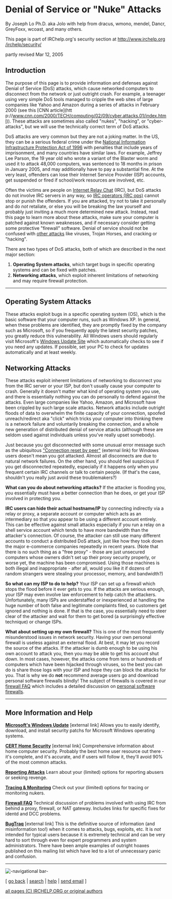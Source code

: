 # Denial of Service or "Nuke" Attacks

By Joseph Lo Ph.D. aka Jolo with help from dracus, wmono, mendel, Dancr,
GreyFoxx, wcoast, and many others.

This page is part of IRChelp.org's security section at [http://www.irchelp.org
/irchelp/security/](http://www.irchelp.org/irchelp/security/)

partly revised Mar 12, 2005

## Introduction

The purpose of this page is to provide information and defenses against Denial
of Service (DoS) attacks, which cause networked computers to disconnect from
the network or just outright crash. For example, a teenager using very simple
DoS tools managed to cripple the web sites of large companies like Yahoo and
Amazon during a series of attacks in February 2000 (see this [CNN article](htt
p://www.cnn.com/2000/TECH/computing/02/09/cyber.attacks.01/index.html)). These
attacks are sometimes also called "nukes", "hacking", or "cyber-attacks", but
we will use the technically correct term of DoS attacks.

DoS attacks are very common but they are not a joking matter. In the US, they
can be a serious federal crime under the [National Information Infrastructure
Protection Act of
1996](http://www.usdoj.gov/criminal/cybercrime/compcrime.html) with penalties
that include years of imprisonment, and many countries have similar laws. For
example, Jeffrey Lee Parson, the 19 year old who wrote a variant of the
Blaster worm and used it to attack 48,000 computers, was sentenced to 18
months in prison in January 2005, and may additionally have to pay a
substantial fine. At the very least, offenders can lose their Internet Service
Provider (ISP) accounts, get suspended or fired if school/work resources are
involved, etc.

Often the victims are people on [Internet Relay Chat](http://www.irchelp.org/)
(IRC), but DoS attacks do not involve IRC servers in any way, so [IRC
operators (IRC ops)](/irchelp/ircd/opermyth.html) cannot stop or punish the
offenders. If you are attacked, try not to take it personally and do _not_
retaliate, or else you will be breaking the law yourself and probably just
inviting a much more determined new attack. Instead, read this page to learn
more about these attacks, make sure your computer is patched against known
weaknesses, and if necessary consider getting some protective "firewall"
software. Denial of service should not be confused with [other
attacks](../security/trojanterms.html) like viruses, Trojan Horses, and
cracking or "hacking".

There are two types of DoS attacks, both of which are described in the next
major section:

  1. **Operating System attacks**, which target bugs in specific operating systems and can be fixed with patches. 
  2. **Networking attacks**, which exploit inherent limitations of networking and may require firewall protection. 

* * *

## Operating System Attacks

These attacks exploit bugs in a specific operating system (OS), which is the
basic software that your computer runs, such as Windows XP. In general, when
these problems are identified, they are promptly fixed by the company such as
Microsoft, so if you frequently apply the latest security patches, you greatly
reduce this vulnerability. All Windows users should regularly visit
Microsoft's [Windows Update Site](http://windowsupdate.microsoft.com/) which
automatically checks to see if you need any updates. If possible, set your PC
to check for updates automatically and at least weekly.

## Networking Attacks

These attacks exploit inherent limitations of networking to disconnect you
from the IRC server or your ISP, but don't usually cause your computer to
crash. Generally it doesn't matter what kind of operating system you use, and
there is essentially nothing you can do personally to defend against the
attacks. Even large companies like Yahoo, Amazon, and Microsoft have been
crippled by such large scale attacks. Network attacks include outright floods
of data to overwhelm the finite capacity of your connection, spoofed
unreach/redirect aka "click" which tricks your computer into thinking there is
a network failure and voluntarily breaking the connection, and a whole new
generation of distributed denial of service attacks (although these are seldom
used against individuals unless you've really upset somebody).

Just because you got disconnected with some unusual error message such as the
ubiquitous ["Connection reset by peer"](http://10053.notlong.com) (external
link) for Windows users doesn't mean you got attacked. Almost all disconnects
are due to natural network failures. On the other hand, you should feel
suspicious if you get disconnected repeatedly, especially if it happens only
when you frequent certain IRC channels or talk to certain people. (If that's
the case, shouldn't you really just avoid these troublemakers?)

**What can you do about networking attacks?** If the attacker is flooding you, you essentially must have a better connection than he does, or get your ISP involved in protecting you. 

**IRC users can hide their actual hostname/IP** by connecting indirectly via a relay or proxy, a separate account or computer which acts as an intermediary so that you appear to be using a different account entirely. This can be effective against small attacks especially if you run a relay on a shell service account which tends to have more bandwidth than the attacker's connection. Of course, the attacker can still use many different accounts to conduct a distributed DoS attack, just like how they took down the major e-commerce companies repeatedly in recent years. (Note that there is no such thing as a "free proxy" - those are just unsecured computers whose owners didn't set up their proxy security properly, or worse yet, the machine has been compromised. Using those machines is both illegal and inappropriate - after all, would you like it if dozens of random strangers were stealing your processor, memory, and bandwidth?) 

**So what can my ISP to do to help?** Your ISP can set up a firewall which stops the flood before it ever gets to you. If the attacks are serious enough, your ISP may even involve law enforcement to help catch the attackers. Unfortunately, many ISPs are understaffed or inexperienced at handling the huge number of both false and legitimate complaints filed, so customers get ignored and nothing is done. If that is the case, you essentially need to steer clear of the attacker and wait for them to get bored (a surprisingly effective technique) or change ISPs. 

**What about setting up my own firewall?** This is one of the most frequently misunderstood issues in network security. Having your own personal firewall is useless against an external flood. At best, it may let you record the source of the attacks. If the attacker is dumb enough to be using his own account to attack you, then you may be able to get his account shut down. In most cases, however, the attacks come from tens or hundreds of computers which have been hijacked through viruses, so the best you can do is share those logs with your ISP and hope they can block the attacks for you. That is why we do **not** recommend average users go and download personal software firewalls blindly! The subject of firewalls is covered in our [firewall FAQ](../security/fwfaq.html) which includes a detailed discussion on [personal software firewalls](../security/fwfaq.html#17). 

* * *

## More Information and Help

**[Microsoft's Windows Update](http://windowsupdate.microsoft.com)** [external link]     Allows you to easily identify, download, and install security patchs for Microsoft Windows operating systems. 

**[CERT Home Security](http://www.cert.org/homeusers/)** [external link]      Comprehensive information about home computer security. Probably the best home user resource out there - it's complete, and it's accurate, and if users will follow it, they'll avoid 90% of the most common attacks. 

**[Reporting Attacks](report.html)**     Learn about your (limited) options for reporting abusers or seeking revenge. 

**[Tracing & Monitoring](trace.html)**     Check out your (limited) options for tracing or monitoring nukers. 

**[Firewall FAQ](../security/fwfaq.html)**     Technical discussion of problems involved with using IRC from behind a proxy, firewall, or NAT gateway. Includes links for specific fixes for identd and DCC problems. 

**[BugTraq](http://www.securityfocus.com/)** [external link]     This is the definitive source of information (and misinformation too!) when it comes to attacks, bugs, exploits, etc. It is _not_ intended for typical users because it is extremely technical and can be very hard to sort through even for expert programmers and system administrators. There have been ample examples of outright hoaxes published on this mailing list which have led to a lot of unnecessary panic and confusion. 

* * *

![-navigational bar-](/irchelp/Pix/ihnavbar.gif)

[ [go back](/irchelp/) | [search](/irchelp/search_engine.cgi) |
[help](/irchelp/help.html) | [send email](/irchelp/mail.cgi) ]

[all pages (C) IRCHELP.ORG or original authors](/irchelp/credit.html)

